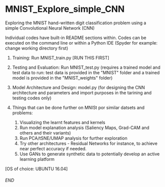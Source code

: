 # MNIST_Explore_simple_CNN
Exploring the MNIST hand-written digit classification problem using a simple Convolutional Neural Network (CNN)

Individual codes have built-in README sections within. Codes can be executed on the command line or within a Python IDE (Spyder for example: change working directory first)

1. Training: Run MNIST_train.py [RUN THIS FIRST]
2. Testing and Evaluation: Run MNIST_test.py (requires a trained model and test data to run: test data is provided in the "MNIST" folder and a trained model is provided in the "MNIST_weights" folder)

3. Model Architecture and Design: model.py (for designing the CNN architecture and parameters and import purposes in the tarining and testing codes only)

4. Things that can be done further on MNISt por similar datsets and problems:
	1. Visualizing the learnt features and kernels
	2. Run model explanation analysis (Saliency Maps, Grad-CAM and others and their variants)
	3. Run PCA/tSNE/UMAP analysis for further exploration
	4. Try other architectures - Residual Networks for instance, to achieve near perfect accuracy if needed.
	5. Use GANs to generate synthetic data to potentially develop an active learning platform

[OS of choice: UBUNTU 16.04]

###### END ######
